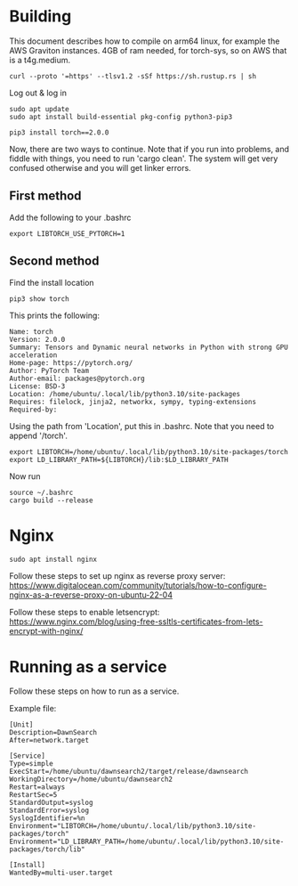 # Building

This document describes how to compile on arm64 linux, for example the AWS Graviton instances.
4GB of ram needed, for torch-sys, so on AWS that is a t4g.medium.

    curl --proto '=https' --tlsv1.2 -sSf https://sh.rustup.rs | sh

Log out & log in

    sudo apt update
    sudo apt install build-essential pkg-config python3-pip3

    pip3 install torch==2.0.0

Now, there are two ways to continue. Note that if you run into problems, and fiddle with things, you need to run 'cargo clean'. The system will get very confused otherwise and you will get linker errors.

## First method

Add the following to your .bashrc

    export LIBTORCH_USE_PYTORCH=1

## Second method

Find the install location

    pip3 show torch

This prints the following:

    Name: torch
    Version: 2.0.0
    Summary: Tensors and Dynamic neural networks in Python with strong GPU acceleration
    Home-page: https://pytorch.org/
    Author: PyTorch Team
    Author-email: packages@pytorch.org
    License: BSD-3
    Location: /home/ubuntu/.local/lib/python3.10/site-packages
    Requires: filelock, jinja2, networkx, sympy, typing-extensions
    Required-by: 

Using the path from 'Location', put this in .bashrc. Note that you need to append '/torch'.

    export LIBTORCH=/home/ubuntu/.local/lib/python3.10/site-packages/torch
    export LD_LIBRARY_PATH=${LIBTORCH}/lib:$LD_LIBRARY_PATH

Now run

    source ~/.bashrc
    cargo build --release

# Nginx

    sudo apt install nginx

Follow these steps to set up nginx as reverse proxy server: https://www.digitalocean.com/community/tutorials/how-to-configure-nginx-as-a-reverse-proxy-on-ubuntu-22-04

Follow these steps to enable letsencrypt: https://www.nginx.com/blog/using-free-ssltls-certificates-from-lets-encrypt-with-nginx/

# Running as a service

Follow these steps on how to run as a service.

Example file:

    [Unit]
    Description=DawnSearch
    After=network.target

    [Service]
    Type=simple
    ExecStart=/home/ubuntu/dawnsearch2/target/release/dawnsearch
    WorkingDirectory=/home/ubuntu/dawnsearch2
    Restart=always
    RestartSec=5
    StandardOutput=syslog
    StandardError=syslog
    SyslogIdentifier=%n
    Environment="LIBTORCH=/home/ubuntu/.local/lib/python3.10/site-packages/torch"
    Environment="LD_LIBRARY_PATH=/home/ubuntu/.local/lib/python3.10/site-packages/torch/lib"

    [Install]
    WantedBy=multi-user.target








